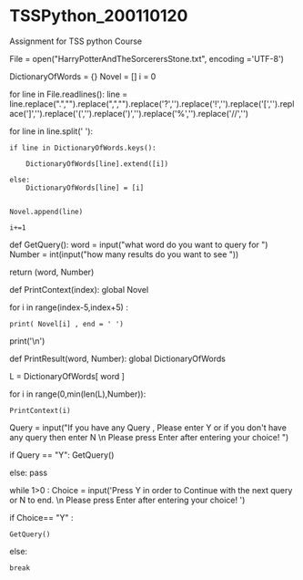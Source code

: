 # TSSPython_200110120
Assignment for TSS python Course

File = open("HarryPotterAndTheSorcerersStone.txt", encoding ='UTF-8')

DictionaryOfWords = {}
Novel = []
i = 0

for line in File.readlines():
line = line.replace(".","").replace(",","").replace('?','').replace('!','').replace('[','').replace(']','').replace('(','').replace(')','').replace('%','').replace('//','')


for line in line.split(' '): 
                                                                         
    if line in DictionaryOfWords.keys():     
                                                                         
        DictionaryOfWords[line].extend([i])        
                                                                         
    else:
        DictionaryOfWords[line] = [i]      
                                                                         
    
    Novel.append(line)        
                                                                         
    i+=1

def GetQuery():
word = input("what word do you want to query for  ")
Number = int(input("how many results do you want to see "))

return (word, Number)

def PrintContext(index):
global Novel                          

for i in range(index-5,index+5) :          
    
    print( Novel[i] , end = ' ')          
    
print('\n')

def PrintResult(word, Number):
global DictionaryOfWords                

L = DictionaryOfWords[ word ] 

for i in range(0,min(len(L),Number)):
    
    PrintContext(i)   

Query = input("If you have any Query , Please enter Y or if you don't have any query then enter N \n Please press Enter after entering your choice! ")

if Query == "Y": GetQuery()

else: pass

while 1>0 :
Choice = input('Press Y in order to Continue with the next query or N to end. \n Please press Enter after entering your choice! ')

if Choice== "Y" :

    GetQuery()
                   
else:

    break

